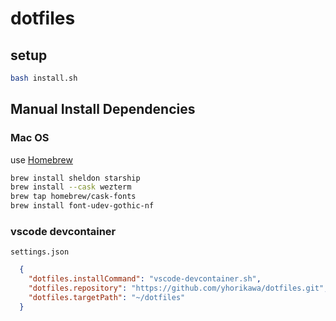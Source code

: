 # dotfiles

## setup
```sh
bash install.sh
```

## Manual Install Dependencies
### Mac OS
use [Homebrew](https://brew.sh/)
```bash
brew install sheldon starship
brew install --cask wezterm
brew tap homebrew/cask-fonts
brew install font-udev-gothic-nf
```

### vscode devcontainer
`settings.json`
```json
  {
    "dotfiles.installCommand": "vscode-devcontainer.sh",
    "dotfiles.repository": "https://github.com/yhorikawa/dotfiles.git",
    "dotfiles.targetPath": "~/dotfiles"
  }
```
